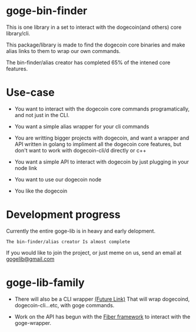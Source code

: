 # goge-bin-finder

This is one library in a set to interact with the dogecoin(and others) core library/cli.

This package/library is made to find the dogecoin core binaries and make alias links to them to wrap our own commands.

The bin-finder/alias creator has completed 65% of the intened core features.

# Use-case

- You want to interact with the dogecoin core commands programatically, and not just in the CLI.

- You want a simple alias wrapper for your cli commands

- You are writting bigger projects with dogecoin, and want a wrapper and API written in golang to impliment all the dogecoin core features, but don't want to work with dogecoin-cli/d directly or c++
- You want a simple API to interact with dogecoin by just plugging in your node link
- You want to use our dogecoin node
- You like the dogecoin



# Development progress

Currently the entire goge-lib is in heavy and early delopment. 

```The bin-finder/alias creator Is almost complete ```

If you would like to join the project, or just meme on us, send an email at [gogelib@gmail.com](gogelib@gmail.com)

# goge-lib-family

- There will also be a CLI wrapper [(Future Link)](https://radroutes.com) That will wrap dogecoind, dogecoin-cli...etc, with goge commands.
 
- Work on the API has begun with the [Fiber framework](https://github.com/gofiber/fiber) to interact with the goge-wrapper.